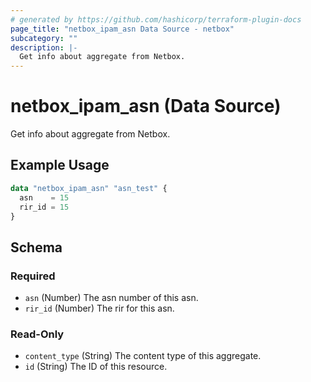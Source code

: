 ```yaml
---
# generated by https://github.com/hashicorp/terraform-plugin-docs
page_title: "netbox_ipam_asn Data Source - netbox"
subcategory: ""
description: |-
  Get info about aggregate from Netbox.
---
```


# netbox_ipam_asn (Data Source)

Get info about aggregate from Netbox.

## Example Usage

```terraform
data "netbox_ipam_asn" "asn_test" {
  asn    = 15
  rir_id = 15
}
```

<!-- schema generated by tfplugindocs -->
## Schema

### Required

- `asn` (Number) The asn number of this asn.
- `rir_id` (Number) The rir for this asn.

### Read-Only

- `content_type` (String) The content type of this aggregate.
- `id` (String) The ID of this resource.
